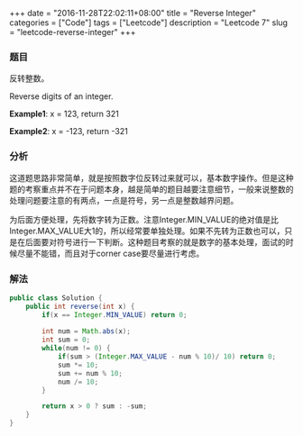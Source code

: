 +++
date = "2016-11-28T22:02:11+08:00"
title = "Reverse Integer"
categories = ["Code"]
tags = ["Leetcode"]
description = "Leetcode 7"
slug = "leetcode-reverse-integer"
+++

### 题目

反转整数。

Reverse digits of an integer.

__Example1__: x = 123, return 321

__Example2__: x = -123, return -321

### 分析

这道题思路非常简单，就是按照数字位反转过来就可以，基本数字操作。但是这种题的考察重点并不在于问题本身，越是简单的题目越要注意细节，一般来说整数的处理问题要注意的有两点，一点是符号，另一点是整数越界问题。

为后面方便处理，先将数字转为正数。注意Integer.MIN_VALUE的绝对值是比Integer.MAX_VALUE大1的，所以经常要单独处理。如果不先转为正数也可以，只是在后面要对符号进行一下判断。这种题目考察的就是数字的基本处理，面试的时候尽量不能错，而且对于corner case要尽量进行考虑。

### 解法

```java
public class Solution {
    public int reverse(int x) {
        if(x == Integer.MIN_VALUE) return 0;
        
        int num = Math.abs(x);
        int sum = 0;
        while(num != 0) {
            if(sum > (Integer.MAX_VALUE - num % 10)/ 10) return 0;
            sum *= 10;
            sum += num % 10;
            num /= 10;
        }

        return x > 0 ? sum : -sum;
    }
}
```